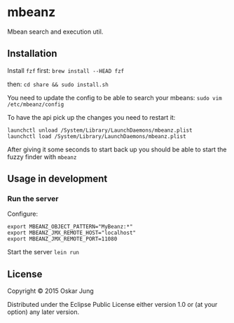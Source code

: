 # mbeanz

Mbean search and execution util.

## Installation

Install `fzf` first: `brew install --HEAD fzf`

then: `cd share && sudo install.sh`

You need to update the config to be able to search your mbeans:
`sudo vim /etc/mbeanz/config`

To have the api pick up the changes you need to restart it:
```
launchctl unload /System/Library/LaunchDaemons/mbeanz.plist
launchctl load /System/Library/LaunchDaemons/mbeanz.plist
```

After giving it some seconds to start back up you should be able to start the fuzzy finder with `mbeanz`

## Usage in development

### Run the server

Configure:
```
export MBEANZ_OBJECT_PATTERN="MyBeanz:*"
export MBEANZ_JMX_REMOTE_HOST="localhost"
export MBEANZ_JMX_REMOTE_PORT=11080
```

Start the server
`lein run`

## License

Copyright © 2015 Oskar Jung

Distributed under the Eclipse Public License either version 1.0 or (at
your option) any later version.
